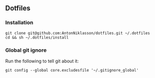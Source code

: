 ## Dotfiles

### Installation

	git clone git@github.com:AntonNiklasson/dotfiles.git ~/.dotfiles 
	cd && sh ~/.dotfiles/install

### Global git ignore

Run the following to tell git about it:

	git config --global core.excludesfile '~/.gitignore_global'
